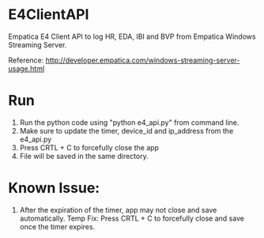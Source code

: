 # E4ClientAPI
Empatica E4 Client API to log HR, EDA, IBI and BVP from Empatica Windows Streaming Server. 

Reference: http://developer.empatica.com/windows-streaming-server-usage.html

# Run 
1. Run the python code using "python e4_api.py" from command line. 
2. Make sure to update the timer, device_id and ip_address from the e4_api.py
3. Press CRTL + C to forcefully close the app
4. File will be saved in the same directory. 

# Known Issue: 
1. After the expiration of the timer, app may not close and save automatically. 
 Temp Fix: Press CRTL + C to forcefully close and save once the timer expires. 
